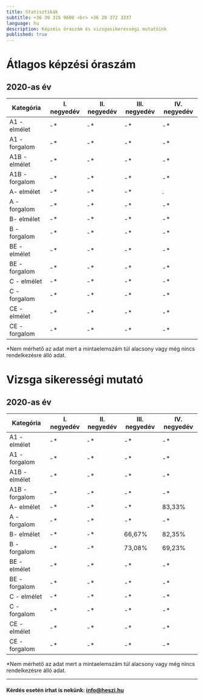 ```yaml
---
title: Statisztikák
subtitle: +36 30 315 9608 <br> +36 20 372 3337
language: hu
description: Képzéis óraszám és vizsgasikerességi mutatóink
published: true
---
```


# Átlagos képzési óraszám

## 2020-as év

| Kategória |I. negyedév | II. negyedév | III. negyedév | IV. negyedév |
| ----------|------------|--------------|---------------|--------------|
| A1 - elmélet | -*        | -*           |-*             |-*            |
| A1 - forgalom | -*     | -*           |-*             |-*            |
| A1B - elmélet | -*        | -*           |-*             |-*            |
| A1B - forgalom | -*     | -*           |-*             |-*            |
| A- elmélet | -*        | -*           |-*             |.|
| A - forgalom | -*     | -*           |-*             |-*            |
| B- elmélet | -*        | -*           |-*          |-*            |
| B - forgalom | -*     | -*           |-*             |-*            |
| BE - elmélet | -*        | -*           |-*             |-*            |
| BE - forgalom | -*     | -*           |-*             |-*            |
| C - elmélet | -*        | -*           |-*             |-*            |
| C - forgalom | -*     | -*           |-*             |-*            |
| CE - elmélet | -*        | -*           |-*             |-*            |
| CE - forgalom | -*     | -*           |-*             |-*            |

 *Nem mérhető az adat mert a mintaelemszám túl alacsony vagy még nincs rendelkezésre álló adat.

# Vizsga sikerességi mutató

## 2020-as év

| Kategória |I. negyedév | II. negyedév | III. negyedév | IV. negyedév |
| ----------|------------|--------------|---------------|--------------|
| A1 - elmélet | -*        | -*           |-*             |-*            |
| A1 - forgalom | -*     | -*           |-*             |-*            |
| A1B - elmélet | -*        | -*           |-*             |-*            |
| A1B - forgalom | -*     | -*           |-*             |-*            |
| A- elmélet | -*        | -*           |-*             |83,33%           |
| A - forgalom | -*     | -*           |-*             |-*            |
| B- elmélet | -*        | -*           |66,67%            |82,35%            |
| B - forgalom | -*     | -*           |73,08%             |69,23%            |
| BE - elmélet | -*        | -*           |-*             |-*            |
| BE - forgalom | -*     | -*           |-*             |-*            |
| C - elmélet | -*        | -*           |-*             |-*            |
| C - forgalom | -*     | -*           |-*             |-*            |
| CE - elmélet | -*        | -*           |-*             |-*            |
| CE - forgalom | -*     | -*           |-*             |-*            |

*Nem mérhető az adat mert a mintaelemszám túl alacsony vagy még nincs rendelkezésre álló adat.

---

####  Kérdés esetén írhat is nekünk: [info@heszi.hu](mailto:info@heszi.hu?subject=[Jogosítvány])
